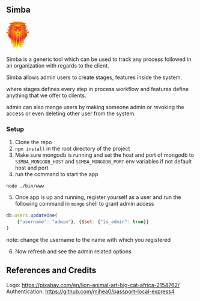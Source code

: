 ## Simba
<img src="/public/images/simba.png" alt="logo" style="width: 60px; height: 75px;"/>

Simba is a generic tool which can be used to track any process followed in an organization with regards to the client.

Simba allows admin users to create stages, features inside the system.

where stages defines every step in process workflow and features define anything that we offer to clients.

admin can also mange users by making someone admin or revoking the access or even deleting other user from the system.

### Setup
1. Clone the repo
2. `npm install` in the root directory of the project
3. Make sure mongodb is running and set the host and port of mongodb to `SIMBA_MONGODB_HOST` and `SIMBA_MONGODB_PORT` env variables if not default host and port
4. run the command to start the app
```
node ./bin/www
```
5. Once app is up and running, register yourself as a user and run the following command in `mongo` shell to grant admin access
  ```javascript
  db.users.updateOne(
      {"username": "admin"}, {$set: {"is_admin": true}}
  )
  ```
note: change the username to the name with which you registered

6. Now refresh and see the admin related options


## References and Credits
Logo: https://pixabay.com/en/lion-animal-art-big-cat-africa-2154762/
Authentication: https://github.com/mjhea0/passport-local-express4
